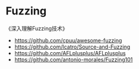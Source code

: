 # Fuzzing
《深入理解Fuzzing技术》

- https://github.com/cpuu/awesome-fuzzing
- https://github.com/lcatro/Source-and-Fuzzing
- https://github.com/AFLplusplus/AFLplusplus
- https://github.com/antonio-morales/Fuzzing101
